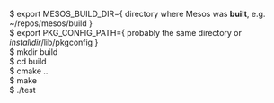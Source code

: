 $ export MESOS_BUILD_DIR={ directory where Mesos was **built**, e.g. ~/repos/mesos/build }  
$ export PKG_CONFIG_PATH={ probably the same directory or *installdir*/lib/pkgconfig }  
$ mkdir build  
$ cd build  
$ cmake ..  
$ make  
$ ./test
